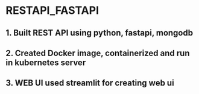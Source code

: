 # RESTAPI_FASTAPI

## 1. Built REST API using python, fastapi, mongodb

## 2. Created Docker image, containerized and run in kubernetes server

## 3. WEB UI used streamlit for creating web ui

